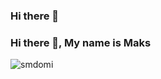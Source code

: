 ### Hi there 👋
### Hi there 👋, My name is Maks

<p><img align="center" src="https://github-readme-stats.vercel.app/api/top-langs?username=kashicode&show_icons=true&locale=en&layout=compact" alt="smdomi" /></p>

